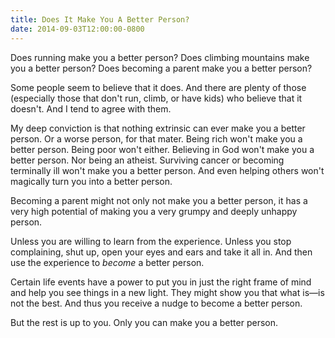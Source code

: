 ```yaml
---
title: Does It Make You A Better Person?
date: 2014-09-03T12:00:00-0800
---
```

Does running make you a better person? Does climbing mountains make you a better person? Does becoming a parent make you a better person?

Some people seem to believe that it does. And there are plenty of those (especially those that don't run, climb, or have kids) who believe that it doesn't. And I tend to agree with them.

My deep conviction is that nothing extrinsic can ever make you a better person. Or a worse person, for that mater. Being rich won't make you a better person. Being poor won't either. Believing in God won't make you a better person. Nor being an atheist. Surviving cancer or becoming terminally ill won't make you a better person. And even helping others won't magically turn you into a better person.

Becoming a parent might not only not make you a better person, it has a very high potential of making you a very grumpy and deeply unhappy person.

Unless you are willing to learn from the experience. Unless you stop complaining, shut up, open your eyes and ears and take it all in. And then use the experience to _become_ a better person.

Certain life events have a power to put you in just the right frame of mind and help you see things in a new light. They might show you that what is—is not the best. And thus you receive a nudge to become a better person.

But the rest is up to you. Only you can make you a better person.